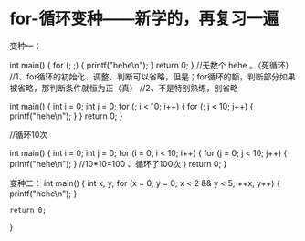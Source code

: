 # for-循环变种——新学的，再复习一遍


变种一：

int main()
{
	for (; ;)
	{
		printf("hehe\n");
	}
	return 0;
}
//无数个 hehe 。（死循环）
//1、for循环的初始化、调整、判断可以省略，但是；for循环的额，判断部分如果被省略，那判断条件就恒为正（真）
//2、不是特别熟练，别省略




int main()
{
	int i = 0;
	int j = 0;
	for (; i < 10; i++)
	{
		for (; j < 10; j++)
		{
			printf("hehe\n");
		}
	}
	return 0;
}

//循环10次




int main()
{
	int i = 0;
	int j = 0;
	for (i = 0; i < 10; i++)
	{
		for (j = 0; j < 10; j++)
		{
			printf("hehe\n");
		}
		//10*10=100	、循环了100次
	}
	return 0;
}

变种二：
int main()
{
	int x, y;
	for (x = 0, y = 0; x < 2 && y < 5; ++x, y++)
	{
		printf("hehe\n");
	}

	return 0;

}

